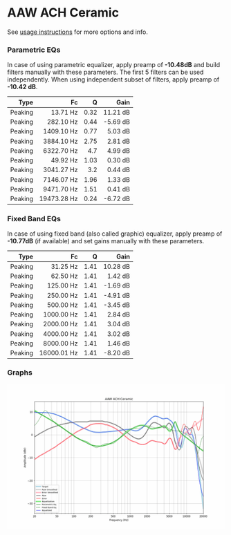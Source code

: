 # AAW ACH Сeramic
See [usage instructions](https://github.com/jaakkopasanen/AutoEq#usage) for more options and info.

### Parametric EQs
In case of using parametric equalizer, apply preamp of **-10.48dB** and build filters manually
with these parameters. The first 5 filters can be used independently.
When using independent subset of filters, apply preamp of **-10.42 dB**.

| Type    | Fc          |    Q | Gain     |
|--------:|------------:|-----:|---------:|
| Peaking | 13.71 Hz    | 0.32 | 11.21 dB |
| Peaking | 282.10 Hz   | 0.44 | -5.69 dB |
| Peaking | 1409.10 Hz  | 0.77 | 5.03 dB  |
| Peaking | 3884.10 Hz  | 2.75 | 2.81 dB  |
| Peaking | 6322.70 Hz  | 4.7  | 4.99 dB  |
| Peaking | 49.92 Hz    | 1.03 | 0.30 dB  |
| Peaking | 3041.27 Hz  | 3.2  | 0.44 dB  |
| Peaking | 7146.07 Hz  | 1.96 | 1.33 dB  |
| Peaking | 9471.70 Hz  | 1.51 | 0.41 dB  |
| Peaking | 19473.28 Hz | 0.24 | -6.72 dB |

### Fixed Band EQs
In case of using fixed band (also called graphic) equalizer, apply preamp of **-10.77dB**
(if available) and set gains manually with these parameters.

| Type    | Fc          |    Q | Gain     |
|--------:|------------:|-----:|---------:|
| Peaking | 31.25 Hz    | 1.41 | 10.28 dB |
| Peaking | 62.50 Hz    | 1.41 | 1.42 dB  |
| Peaking | 125.00 Hz   | 1.41 | -1.69 dB |
| Peaking | 250.00 Hz   | 1.41 | -4.91 dB |
| Peaking | 500.00 Hz   | 1.41 | -3.45 dB |
| Peaking | 1000.00 Hz  | 1.41 | 2.84 dB  |
| Peaking | 2000.00 Hz  | 1.41 | 3.04 dB  |
| Peaking | 4000.00 Hz  | 1.41 | 3.02 dB  |
| Peaking | 8000.00 Hz  | 1.41 | 1.46 dB  |
| Peaking | 16000.01 Hz | 1.41 | -8.20 dB |

### Graphs
![](./AAW%20ACH%20%D0%A1eramic.png)